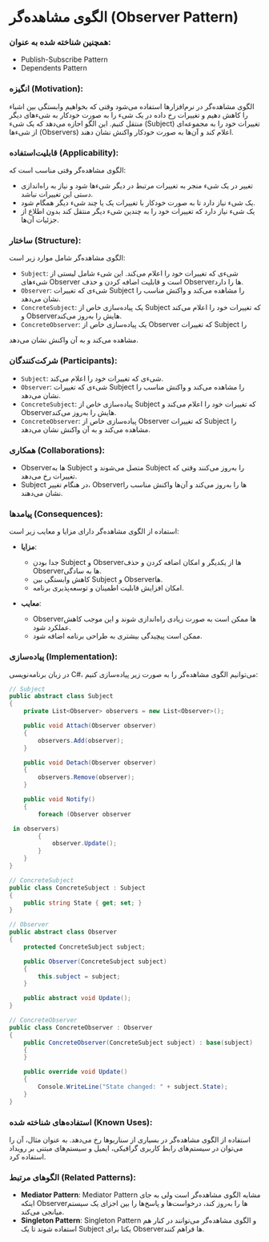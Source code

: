 # الگوی مشاهده‌گر (Observer Pattern)

### همچنین شناخته شده به عنوان:
- Publish-Subscribe Pattern
- Dependents Pattern

### انگیزه (Motivation):
الگوی مشاهده‌گر در نرم‌افزارها استفاده می‌شود وقتی که بخواهیم وابستگی بین اشیاء را کاهش دهیم و تغییرات رخ داده در یک شیء را به صورت خودکار به شیء‌های دیگر منتقل کنیم. این الگو اجازه می‌دهد که یک شیء (Subject) تغییرات خود را به مجموعه‌ای از شیء‌ها (Observers) اعلام کند و آن‌ها به صورت خودکار واکنش نشان دهند.

### قابلیت‌استفاده (Applicability):
الگوی مشاهده‌گر وقتی مناسب است که:
- تغییر در یک شیء منجر به تغییرات مرتبط در دیگر شیء‌ها شود و نیاز به راه‌اندازی دستی این تغییرات نباشد.
- یک شیء نیاز دارد تا به صورت خودکار با تغییرات یک یا چند شیء دیگر همگام شود.
- یک شیء نیاز دارد که تغییرات خود را به چندین شیء دیگر منتقل کند بدون اطلاع از جزئیات آن‌ها.

### ساختار (Structure):
الگوی مشاهده‌گر شامل موارد زیر است:
- `Subject`: شیءی که تغییرات خود را اعلام می‌کند. این شیء شامل لیستی از شیء‌های Observer است و قابلیت اضافه کردن و حذف Observerها را دارد.
- `Observer`: شیءی که تغییرات Subject را مشاهده می‌کند و واکنش مناسب را نشان می‌دهد.
- `ConcreteSubject`: یک پیاده‌سازی خاص از Subject که تغییرات خود را اعلام می‌کند و Observerهایش را به‌روز می‌کند.
- `ConcreteObserver`: یک پیاده‌سازی خاص از Observer که تغییرات Subject را

مشاهده می‌کند و به آن واکنش نشان می‌دهد.

### شرکت‌کنندگان (Participants):
- `Subject`: شیءی که تغییرات خود را اعلام می‌کند.
- `Observer`: شیءی که تغییرات Subject را مشاهده می‌کند و واکنش مناسب را نشان می‌دهد.
- `ConcreteSubject`: پیاده‌سازی خاص از Subject که تغییرات خود را اعلام می‌کند و Observerهایش را به‌روز می‌کند.
- `ConcreteObserver`: پیاده‌سازی خاص از Observer که تغییرات Subject را مشاهده می‌کند و به آن واکنش نشان می‌دهد.

### همکاری (Collaborations):
- Observerها به Subject متصل می‌شوند و Subject را به‌روز می‌کنند وقتی که تغییرات رخ می‌دهد.
- Subject در هنگام تغییر، Observerها را به‌روز می‌کند و آن‌ها واکنش مناسب را نشان می‌دهند.

### پیامدها (Consequences):
استفاده از الگوی مشاهده‌گر دارای مزایا و معایب زیر است:
- **مزایا**:
    - جدا بودن Subject و Observerها از یکدیگر و امکان اضافه کردن و حذف Observerها به سادگی.
    - کاهش وابستگی بین Subject و Observerها.
    - امکان افزایش قابلیت اطمینان و توسعه‌پذیری برنامه.

- **معایب**:
    - Observerها ممکن است به صورت زیادی راه‌اندازی شوند و این موجب کاهش عملکرد شود.
    - ممکن است پیچیدگی بیشتری به طراحی برنامه اضافه شود.

### پیاده‌سازی (Implementation):
در زبان برنامه‌نویسی C#، می‌توانیم الگوی مشاهده‌گر را به صورت زیر پیاده‌سازی کنیم:

```csharp
// Subject
public abstract class Subject
{
    private List<Observer> observers = new List<Observer>();

    public void Attach(Observer observer)
    {
        observers.Add(observer);
    }

    public void Detach(Observer observer)
    {
        observers.Remove(observer);
    }

    public void Notify()
    {
        foreach (Observer observer

 in observers)
        {
            observer.Update();
        }
    }
}

// ConcreteSubject
public class ConcreteSubject : Subject
{
    public string State { get; set; }
}

// Observer
public abstract class Observer
{
    protected ConcreteSubject subject;

    public Observer(ConcreteSubject subject)
    {
        this.subject = subject;
    }

    public abstract void Update();
}

// ConcreteObserver
public class ConcreteObserver : Observer
{
    public ConcreteObserver(ConcreteSubject subject) : base(subject)
    {
    }

    public override void Update()
    {
        Console.WriteLine("State changed: " + subject.State);
    }
}
```

### استفاده‌های شناخته شده (Known Uses):
استفاده از الگوی مشاهده‌گر در بسیاری از سناریوها رخ می‌دهد. به عنوان مثال، آن را می‌توان در سیستم‌های رابط کاربری گرافیکی، ایمیل و سیستم‌های مبتنی بر رویداد استفاده کرد.

### الگوهای مرتبط (Related Patterns):
- **Mediator Pattern**: Mediator Pattern مشابه الگوی مشاهده‌گر است ولی به جای اینکه Observerها را به‌روز کند، درخواست‌ها و پاسخ‌ها را بین اجزای یک سیستم میانجی می‌کند.
- **Singleton Pattern**: Singleton Pattern و الگوی مشاهده‌گر می‌توانند در کنار هم استفاده شوند تا یک Subject یکتا برای Observerها فراهم کنند.